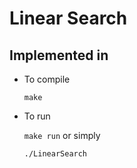 # Linear Search
## Implemented in

- To compile

  `make`


- To run

  `make run` or simply

  `./LinearSearch`
